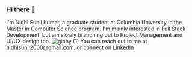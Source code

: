 ### Hi there 👋

I'm Nidhi Sunil Kumar, a graduate student at Columbia University in the Master in Computer Science program. I'm mainly interested in Full Stack Development, but am slowly branching out to Project Management and UI/UX design too. ![giphy (1)](https://user-images.githubusercontent.com/63041917/141607563-e8dfad91-9a36-45c9-a448-fcaf5bee7093.gif)
You can reach out to me at nidhisunil2000@gmail.com, or connect on <a href="https://www.linkedin.com/in/nidhi-sunil-kumar/"> LinkedIn </a>
